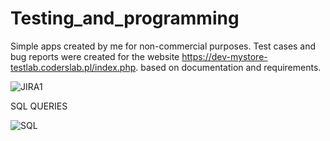# Testing_and_programming
Simple apps created by me for non-commercial purposes.
Test cases and bug reports were created for the website https://dev-mystore-testlab.coderslab.pl/index.php. based on documentation and requirements.

![JIRA1](https://user-images.githubusercontent.com/124705412/233926528-e3793cd8-ac63-4a99-ae8e-66dd621ddff5.PNG)


SQL QUERIES 


![SQL](https://user-images.githubusercontent.com/124705412/234042869-ba9d30e8-15b2-4129-8726-55ceecfe2971.PNG)
